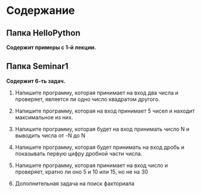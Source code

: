 # Содержание
## Папка HelloPython
**Содержит примеры с 1-й лекции.**
## Папка Seminar1
**Содержит 6-ть задач.**

1. Напишите программу, которая принимает на вход два числа и проверяет, является ли одно число квадратом другого.

2. Напишите программу, которая на вход принимает 5 чисел и находит максимальное из них.

3. Напишите программу, которая будет на вход принимать число N и выводить числа от -N до N

4. Напишите программу, которая будет принимать на вход дробь и показывать первую цифру дробной части числа.

5. Напишите программу, которая принимает на вход число и проверяет, кратно ли оно 5 и 10 или 15, но не на 30

6. Дополнительная задача на поиск факториала